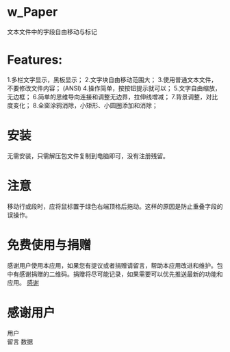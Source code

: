 # w_Paper
文本文件中的字段自由移动与标记

# Features:

1.多栏文字显示，黑板显示；  2.文字块自由移动范围大；  3.使用普通文本文件，不要修改文件内容； (ANSI) 4.操作简单，按按钮提示就可以； 5.文字自由缩放，无边框； 6.简单的思维导向连接和调整无边界，拉伸线增减； 7.背景调整，对比度变化； 8.全窗涂鸦消除，小矩形、小圆圈添加和消除；



# 安装
无需安装，只需解压包文件复制到电脑即可，没有注册残留。

# 注意
移动行或段时，应将鼠标置于绿色右端顶格后拖动。这样的原因是防止重叠字段的误操作。

# 免费使用与捐赠
感谢用户使用本应用，如果您有提议或者捐赠请留言，帮助本应用改进和维护。包中有感谢捐赠的二维码。捐赠将尽可能记录，如果需要可以优先推送最新的功能和应用。
[感谢](https://gitee.com/wPaper/w_Paper/blob/Textmove/%E4%B8%BB%E8%A6%81%E9%80%9A%E9%81%93/%E6%84%9F%E8%B0%A2%E6%8D%90%E8%B5%A0.jpg)


# 感谢用户

用户		
留言
数据
